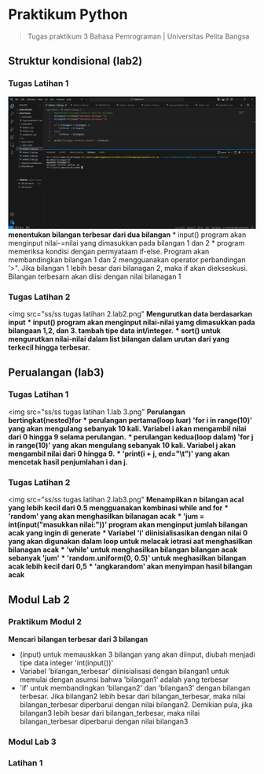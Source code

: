 # <strong> Praktikum Python </strong>
>Tugas praktikum 3 Bahasa Pemrograman | Universitas Pelita Bangsa

## Struktur kondisional (lab2)
### Tugas Latihan 1
<img src="ss/ss tugas latihan1.lab2.png">
<b>menentukan bilangan terbesar dari dua bilangan</b>
* input() program akan menginput nilai-=nilai yang dimasukkan pada bilangan 1 dan 2
* program memeriksa kondisi dengan permyataam if-else. Program akan membandingkan bilangan 1 dan 2 mengguanakan operator perbandingan '>". Jika bilangan 1 lebih besar dari bilanagan 2, maka if akan diekseskusi. Bilangan terbesarn akan diisi dengan nilai bilanagan 1

### Tugas Latihan 2
<img src="ss/ss tugas latihan 2.lab2.png"
<b>Mengurutkan data berdasarkan input</b>
<b>* input() program akan menginput nilai-nilai yamg dimasukkan pada bilangaan 1,2, dan 3. tambah tipe data int/integer.</b>
<b>* sort() untuk mengurutkan nilai-nilai dalam list bilangan dalam urutan dari yang terkecil hingga terbesar.</b>

## Perualangan (lab3)
### Tugas Latihan 1
<img src="ss/ss tugas latihan 1.lab 3.png"
<b>Perulangan bertingkat(nested)for</b>
<b>* perulangan pertama(loop luar) 'for i in range(10)' yang akan mengulang sebanyak 10 kali. Variabel i akan mengambil nilai dari 0 hingga 9 selama perulangan.</b>
<b>* perulangan kedua(loop dalam) 'for j in range(10)' yang akan mengulang sebanyak 10 kali. Variabel j akan mengambil nilai dari 0 hingga 9.</b>
<b>* 'print(i + j, end="\t")' yang akan mencetak hasil penjumlahan i dan j.</b>
### Tugas Latihan 2
<img src="ss/ss tugas latihan 2.lab3.png"
<b>Menampilkan n bilangan acal yang lebih kecil dari 0.5 mengguanakan kombinasi while and for</b>
<b>* 'random' yang akan menghasilkan bilanagan acak</b>
<b>* 'jum = int(input("masukkan nilai:"))' program akan menginput jumlah bilangan acak yang ingin di generate</b>
<b>* Variabel 'i' diinisialisasikan dengan nilai 0 yang akan digunakan dalam loop untuk melacak ietrasi aat menghasilkan bilanagan acak</b>
<b>* 'while' untuk menghasilkan bilangan bilangan acak sebanyak 'jum'</b>
<b>* 'random.uniform(0, 0.5)' untuk meghasilkan bilangan acak lebih kecil dari 0,5</b>
<b>* 'angkarandom' akan menyimpan hasil bilangan acak</b>
  
## Modul Lab 2
### Praktikum Modul 2
<b>Mencari bilangan terbesar dari 3 bilangan</b>
* (input) untuk memauskkan 3 bilangan yang akan diinput, diubah menjadi tipe data integer 'int(input())'
* Variabel 'bilangan_terbesar' diinisialisasi dengan bilangan1 untuk memulai dengan asumsi bahwa 'bilangan1' adalah yang terbesar
* 'if' untuk membandingkan 'bilangan2' dan 'bilangan3' dengan bilangan terbesar. Jika bilangan2 lebih besar dari bilangan_terbesar, maka nilai bilangan_terbesar diperbarui dengan nilai bilangan2. Demikian pula, jika bilangan3 lebih besar dari bilangan_terbesar, maka nilai bilangan_terbesar diperbarui dengan nilai bilangan3

### Modul Lab 3
### Latihan 1
